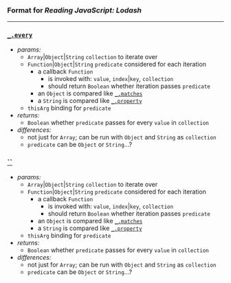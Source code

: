 ### Format for _Reading JavaScript: Lodash_

---

### [`_.every`](http://lodash.com/docs#every)

* _params:_
  * `Array`|`Object`|`String` `collection` to iterate over
  * `Function`|`Object`|`String` `predicate` considered for each iteration
    * a callback `Function`
      * is invoked with: `value`, `index`|`key`, `collection`
      * should return `Boolean` whether iteration passes `predicate`
    * an `Object` is compared like [`_.matches`](http://lodash.com/docs#matches)
    * a `String` is compared like [`_.property`](http://lodash.com/docs#property)
  * `thisArg` binding for `predicate`
* _returns:_
  * `Boolean` whether `predicate` passes for every `value` in `collection`
* _differences:_
  * not just for `Array`; can be run with `Object` and `String` as `collection`
  * `predicate` can be `Object` or `String`...?

### [``](http://devdocs.io/lodash/index#last)

* _params:_
  * `Array`|`Object`|`String` `collection` to iterate over
  * `Function`|`Object`|`String` `predicate` considered for each iteration
    * a callback `Function`
      * is invoked with: `value`, `index`|`key`, `collection`
      * should return `Boolean` whether iteration passes `predicate`
    * an `Object` is compared like [`_.matches`](http://lodash.com/docs#matches)
    * a `String` is compared like [`_.property`](http://lodash.com/docs#property)
  * `thisArg` binding for `predicate`
* _returns:_
  * `Boolean` whether `predicate` passes for every `value` in `collection`
* _differences:_
  * not just for `Array`; can be run with `Object` and `String` as `collection`
  * `predicate` can be `Object` or `String`...?